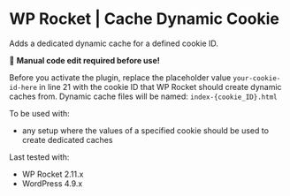 # WP Rocket | Cache Dynamic Cookie

Adds a dedicated dynamic cache for a defined cookie ID.

📝 **Manual code edit required before use!**

Before you activate the plugin, replace the placeholder value `your-cookie-id-here` in line 21 with the cookie ID that WP Rocket should create dynamic caches from. Dynamic cache files will be named: `index-{cookie_ID}.html`

To be used with:
* any setup where the values of a specified cookie should be used to create dedicated caches

Last tested with:
* WP Rocket 2.11.x
* WordPress 4.9.x
